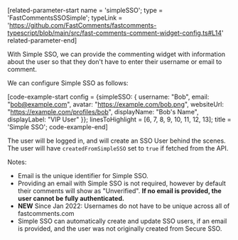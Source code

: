 [related-parameter-start name = 'simpleSSO'; type = 'FastCommentsSSOSimple'; typeLink = 'https://github.com/FastComments/fastcomments-typescript/blob/main/src/fast-comments-comment-widget-config.ts#L14' related-parameter-end]

With Simple SSO, we can provide the commenting widget with information about the user so that they don't have to enter their username or email to comment.

We can configure Simple SSO as follows:

[code-example-start config = {simpleSSO: { username: "Bob", email: "bob@example.com", avatar: "https://example.com/bob.png", websiteUrl: "https://example.com/profiles/bob", displayName: "Bob's Name", displayLabel: "VIP User" }}; linesToHighlight = [6, 7, 8, 9, 10, 11, 12, 13]; title = 'Simple SSO'; code-example-end]

The user will be logged in, and will create an SSO User behind the scenes. The user will have `createdFromSimpleSSO` set to `true` if fetched from the API.

Notes: 

- Email is the unique identifier for Simple SSO.
- Providing an email with Simple SSO is not required, however by default their comments will show as "Unverified". <b>If no email is provided, the user cannot be fully authenticated.</b>
- **NEW** Since Jan 2022: Usernames do not have to be unique across all of fastcomments.com
- Simple SSO can automatically create and update SSO users, if an email is provided, and the user was not originally created from Secure SSO.
